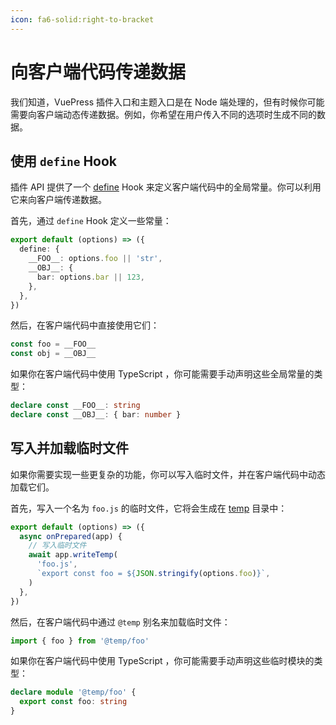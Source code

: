 ```yaml
---
icon: fa6-solid:right-to-bracket
---
```


# 向客户端代码传递数据

我们知道，VuePress 插件入口和主题入口是在 Node 端处理的，但有时候你可能需要向客户端动态传递数据。例如，你希望在用户传入不同的选项时生成不同的数据。

## 使用 `define` Hook

插件 API 提供了一个 [define](../../reference/plugin-api.md#define) Hook 来定义客户端代码中的全局常量。你可以利用它来向客户端传递数据。

首先，通过 `define` Hook 定义一些常量：

```ts
export default (options) => ({
  define: {
    __FOO__: options.foo || 'str',
    __OBJ__: {
      bar: options.bar || 123,
    },
  },
})
```

然后，在客户端代码中直接使用它们：

```ts
const foo = __FOO__
const obj = __OBJ__
```

如果你在客户端代码中使用 TypeScript ，你可能需要手动声明这些全局常量的类型：

```ts
declare const __FOO__: string
declare const __OBJ__: { bar: number }
```

## 写入并加载临时文件

如果你需要实现一些更复杂的功能，你可以写入临时文件，并在客户端代码中动态加载它们。

首先，写入一个名为 `foo.js` 的临时文件，它将会生成在 [temp](../../reference/config.md#temp) 目录中：

```ts
export default (options) => ({
  async onPrepared(app) {
    // 写入临时文件
    await app.writeTemp(
      'foo.js',
      `export const foo = ${JSON.stringify(options.foo)}`,
    )
  },
})
```

然后，在客户端代码中通过 `@temp` 别名来加载临时文件：

```ts
import { foo } from '@temp/foo'
```

如果你在客户端代码中使用 TypeScript ，你可能需要手动声明这些临时模块的类型：

```ts
declare module '@temp/foo' {
  export const foo: string
}
```
